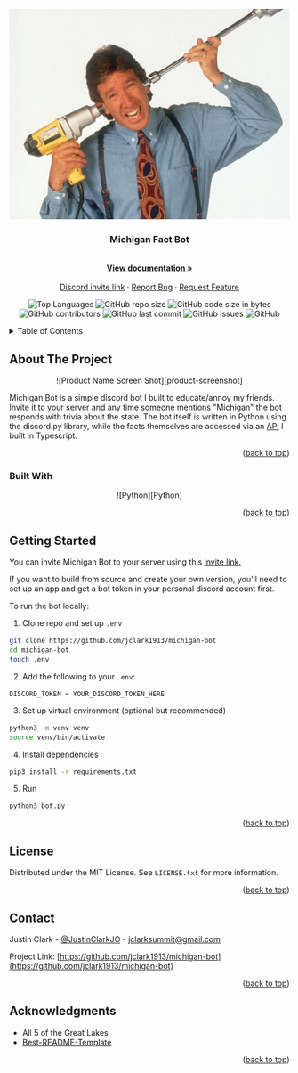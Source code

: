 <a name="readme-top"></a>
<!-- PROJECT SHIELDS -->
<!--
*** I'm using markdown "reference style" links for readability.
*** Reference links are enclosed in brackets [ ] instead of parentheses ( ).
*** See the bottom of this document for the declaration of the reference variables
*** for contributors-url, forks-url, etc. This is an optional, concise syntax you may use.
*** https://www.markdownguide.org/basic-syntax/#reference-style-links
-->

<div align="center"><img src="./docs/main.png"></div>

<h3 align="center">Michigan Fact Bot</h3>

  <p align="center">
    <br />
    <a href="https://github.com/jclark1913/michigan-bot"><strong>View documentation »</strong></a>
    <br />
    <br />
    <a href="https://discord.com/api/oauth2/authorize?client_id=1146813156325339259&permissions=67110976&scope=bot">Discord invite link</a>
    ·
    <a href="https://github.com/jclark1913/michigan-bot/issues">Report Bug</a>
    ·
    <a href="https://github.com/jclark1913/michigan-bot/issues">Request Feature</a>
  </p>
</div>

<div align="center">

![Top Languages](https://img.shields.io/github/languages/top/jclark1913/michigan-bot)
![GitHub repo size](https://img.shields.io/github/repo-size/jclark1913/michigan-bot)
![GitHub code size in bytes](https://img.shields.io/github/languages/code-size/jclark1913/michigan-bot)
![GitHub contributors](https://img.shields.io/github/contributors/jclark1913/michigan-bot)
![GitHub last commit](https://img.shields.io/github/last-commit/jclark1913/michigan-bot)
![GitHub issues](https://img.shields.io/github/issues/jclark1913/michigan-bot)
![GitHub](https://img.shields.io/github/license/jclark1913/michigan-bot)

</div>

<!-- TABLE OF CONTENTS -->
<details>
  <summary>Table of Contents</summary>
  <ol>
    <li>
      <a href="#about-the-project">About The Project</a>
      <ul>
        <li><a href="#built-with">Built With</a></li>
      </ul>
    </li>
    <li>
      <a href="#getting-started">Getting Started</a>
    </li>
    <li><a href="#license">License</a></li>
    <li><a href="#contact">Contact</a></li>
    <li><a href="#acknowledgments">Acknowledgments</a></li>
  </ol>
</details>



<!-- ABOUT THE PROJECT -->
## About The Project

<div align="center">
![Product Name Screen Shot][product-screenshot]
</div>

Michigan Bot is a simple discord bot I built to educate/annoy my friends. Invite it to your server and any time someone mentions "Michigan" the bot responds with trivia about the state. The bot itself is written in Python using the discord.py library, while the facts themselves are accessed via an <a href="https://github.com/jclark1913/michigan-facts-ts">API</a> I built in Typescript.


<p align="right">(<a href="#readme-top">back to top</a>)</p>

### Built With

<div align="center">

![Python][Python]

</div>

<p align="right">(<a href="#readme-top">back to top</a>)</p>


<!-- GETTING STARTED -->
## Getting Started

You can invite Michigan Bot to your server using this <a href="https://discord.com/api/oauth2/authorize?client_id=1146813156325339259&permissions=67110976&scope=bot">invite link.</a>

If you want to build from source and create your own version, you'll need to set up an app and get a bot token in your personal discord account first.

To run the bot locally:

1. Clone repo and set up `.env`

```bash
git clone https://github.com/jclark1913/michigan-bot
cd michigan-bot
touch .env
```

2. Add the following to your `.env`:
```env
DISCORD_TOKEN = YOUR_DISCORD_TOKEN_HERE
```

3. Set up virtual environment (optional but recommended)

```bash
python3 -m venv venv
source venv/bin/activate
```

4. Install dependencies

```bash
pip3 install -r requirements.txt
```

5. Run

```bash
python3 bot.py
```

<p align="right">(<a href="#readme-top">back to top</a>)</p>


<!-- LICENSE -->
## License

Distributed under the MIT License. See `LICENSE.txt` for more information.

<p align="right">(<a href="#readme-top">back to top</a>)</p>



<!-- CONTACT -->
## Contact

Justin Clark - [@JustinClarkJO](https://twitter.com/@JustinClarkJO) - jclarksummit@gmail.com

Project Link: [https://github.com/jclark1913/michigan-bot](https://github.com/jclark1913/michigan-bot)

<p align="right">(<a href="#readme-top">back to top</a>)</p>



<!-- ACKNOWLEDGMENTS -->
## Acknowledgments

* All 5 of the Great Lakes
* [Best-README-Template](https://github.com/othneildrew/Best-README-Template)

<p align="right">(<a href="#readme-top">back to top</a>)</p>



<!-- MARKDOWN LINKS & IMAGES -->
<!-- https://www.markdownguide.org/basic-syntax/#reference-style-links -->
[contributors-shield]: https://img.shields.io/github/contributors/jclark1913/michigan-bot.svg?style=for-the-badge
[contributors-url]: https://github.com/jclark1913/michigan-bot/graphs/contributors
[forks-shield]: https://img.shields.io/github/forks/jclark1913/michigan-bot.svg?style=for-the-badge
[forks-url]: https://github.com/jclark1913/michigan-bot/network/members
[stars-shield]: https://img.shields.io/github/stars/jclark1913/michigan-bot.svg?style=for-the-badge
[stars-url]: https://github.com/jclark1913/michigan-bot/stargazers
[issues-shield]: https://img.shields.io/github/issues/jclark1913/michigan-bot.svg?style=for-the-badge
[issues-url]: https://github.com/jclark1913/michigan-bot/issues
[license-shield]: https://img.shields.io/github/license/jclark1913/michigan-bot.svg?style=for-the-badge
[license-url]: https://github.com/jclark1913/michigan-bot/blob/master/LICENSE.txt
[linkedin-shield]: https://img.shields.io/badge/-LinkedIn-black.svg?style=for-the-badge&logo=linkedin&colorB=555
[linkedin-url]: https://linkedin.com/in/linkedin_username
[product-screenshot]: docs/reply.png
[React]: https://img.shields.io/badge/React-61DAFB?logo=react&logoColor=white
[React.js]: https://img.shields.io/badge/React-20232A?style=for-the-badge&logo=react&logoColor=61DAFB
[React-url]: https://reactjs.org/
[Bootstrap.com]: https://img.shields.io/badge/Bootstrap-563D7C?style=for-the-badge&logo=bootstrap&logoColor=white
[Bootstrap-url]: https://getbootstrap.com
[PostgreSQL]: https://img.shields.io/badge/PostgreSQL-4169E1?logo=postgresql&logoColor=white
[ElephantSQL]: https://img.shields.io/badge/ElephantSQL-2D9CDB?logo=elephantsql&logoColor=white
[Render]: https://img.shields.io/badge/Render-000000?logo=render&logoColor=white
[Express]: https://img.shields.io/badge/Express-000000?logo=express&logoColor=white
[Node.js]: https://img.shields.io/badge/Node.js-339933?logo=node.js&logoColor=white
[React Router]: https://img.shields.io/badge/React_Router-CA4245?logo=react-router&logoColor=white
[Vercel]: https://img.shields.io/badge/vercel-%23000000.svg?&logo=vercel&logoColor=white
[TypeScript]: https://img.shields.io/badge/typescript-%23007ACC.svg?&logo=typescript&logoColor=white
[Prisma]: https://img.shields.io/badge/Prisma-3982CE?&logo=Prisma&logoColor=white
[ChatGPT]: https://img.shields.io/badge/chatGPT-74aa9c?&logo=openai&logoColor=white